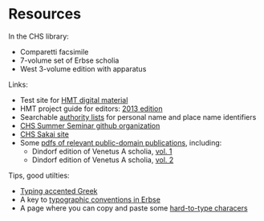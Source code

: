 # Resources #


In the CHS library:

- Comparetti facsimile
- 7-volume set of Erbse scholia
- West 3-volume edition with apparatus


Links:

- Test site for [HMT digital material](http://beta.hpcc.uh.edu/tomcat/hmtdigital/)
- HMT project guide for editors:  [2013 edition](http://www.homermultitext.org/hmt-docs/HMTstyle-preview.pdf)
- Searchable [authority lists](https://github.com/homermultitext/hmt-authlists/tree/master/data) for personal name and place name identifiers
- [CHS Summer Seminar github organization](http://hmt-seminar-2014.github.io/)
- [CHS Sakai site](http://sakai.chs.harvard.edu/portal)
- Some [pdfs of relevant public-domain publications](http://www.homermultitext.org/pd-pdfs/), including:
    - Dindorf edition of Venetus A scholia, [vol. 1](http://www.homermultitext.org/pd-pdfs/Dindorfius1875a.pdf)
    - Dindorf edition of Venetus A scholia, [vol. 2](http://www.homermultitext.org/pd-pdfs/Dindorfius1875b.pdf)


Tips, good utilties:

- [Typing accented Greek](tips/typingGreek.html)
- A key to [typographic conventions in Erbse](tips/erbse-key.html)
- A page where you can copy and paste some [hard-to-type characers](tips/pasteboard.html)


